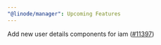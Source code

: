 ```yaml
---
"@linode/manager": Upcoming Features
---
```


Add new user details components for iam ([#11397](https://github.com/linode/manager/pull/11397))
